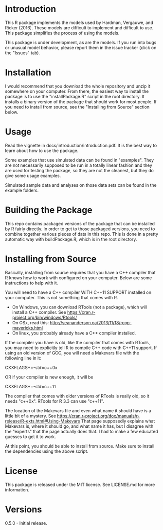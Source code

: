 # Introduction

This R package implements the models used by Hardman, Vergauwe, and Ricker (2016). These models are difficult to implement and difficult to use. This package simplifies the process of using the models.

This package is under development, as are the models. If you run into bugs or unusual model behavior, please report them in the issue tracker (click on the "Issues" tab).

# Installation

I would recommend that you download the whole repository and unzip it somewhere on your computer. From there, the easiest way to install the package is to use the "installPackage.R" script in the root directory. It installs a binary version of the package that should work for most people. If you need to install from source, see the "Installing from Source" section below.


# Usage

Read the vignette in docs/introduction/Introduction.pdf. It is the best way to learn about how to use the package.

Some examples that use simulated data can be found in "examples". They are not necessarily supposed to be run in a totally linear fashion and they are used for testing the package, so they are not the cleanest, but they do give some usage examples.

Simulated sample data and analyses on those data sets can be found in the example folders.


# Building the Package

This repo contains packaged versions of the package that can be installed by R fairly directly. In order to get to those packaged versions, you need to combine together various pieces of data in this repo. This is done in a pretty automatic way with buildPackage.R, which is in the root directory.


# Installing from Source

Basically, installing from source requires that you have a C++ compiler that R knows how to work with configured on your computer. Below are some instructions to help with it.

You will need to have a C++ compiler WITH C++11 SUPPORT installed on your computer. This is not something that comes with R.
- On Windows, you can download RTools (not a package), which will install a C++ compiler. See https://cran.r-project.org/bin/windows/Rtools/
- On OSx, read this: http://seananderson.ca/2013/11/18/rcpp-mavericks.html
- On linux, you probably already have a C++ compiler installed.

If the compiler you have is old, like the compiler that comes with RTools, 
you may need to explicitly tell R to compile C++ code with C++11 support. 
If using an old version of GCC, you will need a Makevars file with the following line in it:

CXXFLAGS+=-std=c++0x

OR if your compiler is new enough, it will be

CXXFLAGS+=-std=c++11

The compiler that comes with older versions of RTools is really old, so it needs "c++0x". RTools for
R 3.3 can use "c++11".

The location of the Makevars file and even what name it should have is a little bit of a mystery.
See https://cran.r-project.org/doc/manuals/r-release/R-exts.html#Using-Makevars
That page supposedly explains what Makevars is, where it should go, and what name it has,
but I disagree with the "experts" that the page actually does that. I had to make a few educated
guesses to get it to work.

At this point, you should be able to install from source. Make sure to install the dependencies using the above script.



# License

This package is released under the MIT license. See LICENSE.md for more information.


# Versions

0.5.0 - Initial release.
